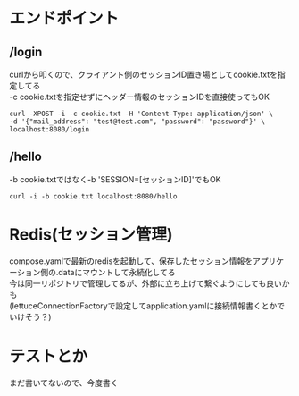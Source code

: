 # エンドポイント
## /login
curlから叩くので、クライアント側のセッションID置き場としてcookie.txtを指定してる　<br>
-c cookie.txtを指定せずにヘッダー情報のセッションIDを直接使ってもOK
```
curl -XPOST -i -c cookie.txt -H 'Content-Type: application/json' \
-d '{"mail_address": "test@test.com", "password": "password"}' \
localhost:8080/login
```

## /hello
-b cookie.txtではなく-b 'SESSION=[セッションID]'でもOK
```
curl -i -b cookie.txt localhost:8080/hello
```

# Redis(セッション管理)
compose.yamlで最新のredisを起動して、保存したセッション情報をアプリケーション側の.dataにマウントして永続化してる　<br>
今は同一リポジトリで管理してるが、外部に立ち上げて繋ぐようにしても良いかも　<br>
(lettuceConnectionFactoryで設定してapplication.yamlに接続情報書くとかでいけそう？)

# テストとか
まだ書いてないので、今度書く
